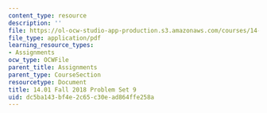 ```yaml
---
content_type: resource
description: ''
file: https://ol-ocw-studio-app-production.s3.amazonaws.com/courses/14-01-principles-of-microeconomics-fall-2018/dc5ba143bf4e2c65c30ead864ffe258a_MIT14_01F18_pset9.pdf
file_type: application/pdf
learning_resource_types:
- Assignments
ocw_type: OCWFile
parent_title: Assignments
parent_type: CourseSection
resourcetype: Document
title: 14.01 Fall 2018 Problem Set 9
uid: dc5ba143-bf4e-2c65-c30e-ad864ffe258a
---
```

